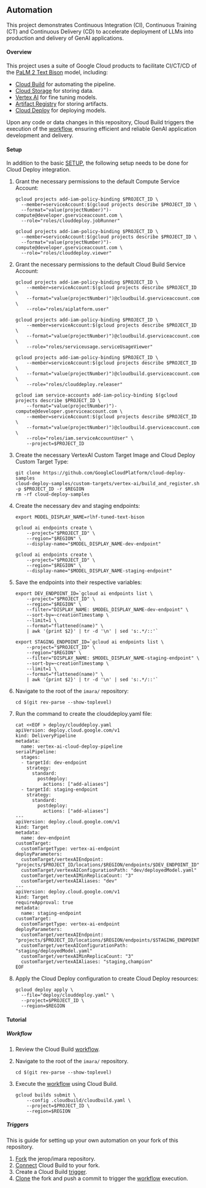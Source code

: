 ## Automation

This project demonstrates Continuous Integration (CI), Continuous Training (CT) and Continuous Delivery (CD) to accelerate deployment of LLMs into production and delivery of GenAI applications. 

#### Overview

This project uses a suite of Google Cloud products to facilitate CI/CT/CD of the [PaLM 2 Text Bison] model, including:
* [Cloud Build] for automating the pipeline.
* [Cloud Storage] for storing data.
* [Vertex AI] for fine tuning models.
* [Artifact Registry] for storing artifacts.
* [Cloud Deploy] for deploying models. 

Upon any code or data changes in this repository, Cloud Build triggers the execution of the [workflow], ensuring efficient and reliable GenAI application development and delivery.

#### Setup

In addition to the basic [SETUP], the following setup needs to be done for Cloud Deploy integration.

1. Grant the necessary permissions to the default Compute Service Account:

    ```shell
    gcloud projects add-iam-policy-binding $PROJECT_ID \
      --member=serviceAccount:$(gcloud projects describe $PROJECT_ID \
      --format="value(projectNumber)")-compute@developer.gserviceaccount.com \
      --role="roles/clouddeploy.jobRunner"

    gcloud projects add-iam-policy-binding $PROJECT_ID \
      --member=serviceAccount:$(gcloud projects describe $PROJECT_ID \
      --format="value(projectNumber)")-compute@developer.gserviceaccount.com \
      --role="roles/clouddeploy.viewer"
    ```

1. Grant the necessary permissions to the default Cloud Build Service Account: 

    ```shell
    gcloud projects add-iam-policy-binding $PROJECT_ID \
        --member=serviceAccount:$(gcloud projects describe $PROJECT_ID \
        --format="value(projectNumber)")@cloudbuild.gserviceaccount.com \
        --role="roles/aiplatform.user"

    gcloud projects add-iam-policy-binding $PROJECT_ID \
        --member=serviceAccount:$(gcloud projects describe $PROJECT_ID \
        --format="value(projectNumber)")@cloudbuild.gserviceaccount.com \
        --role="roles/serviceusage.serviceUsageViewer"

    gcloud projects add-iam-policy-binding $PROJECT_ID \
        --member=serviceAccount:$(gcloud projects describe $PROJECT_ID \
        --format="value(projectNumber)")@cloudbuild.gserviceaccount.com \
        --role="roles/clouddeploy.releaser"

    gcloud iam service-accounts add-iam-policy-binding $(gcloud projects describe $PROJECT_ID \
        --format="value(projectNumber)")-compute@developer.gserviceaccount.com \
        --member=serviceAccount:$(gcloud projects describe $PROJECT_ID \
        --format="value(projectNumber)")@cloudbuild.gserviceaccount.com \
        --role="roles/iam.serviceAccountUser" \
        --project=$PROJECT_ID
    ```

1. Create the necessary VertexAI Custom Target Image and Cloud Deploy Custom Target Type:

    ```shell
    git clone https://github.com/GoogleCloudPlatform/cloud-deploy-samples
    cloud-deploy-samples/custom-targets/vertex-ai/build_and_register.sh -p $PROJECT_ID -r $REGION
    rm -rf cloud-deploy-samples
    ```

1. Create the necessary dev and staging endpoints:
    
    ```shell
    export MODEL_DISPLAY_NAME=rlhf-tuned-text-bison

    gcloud ai endpoints create \
        --project="$PROJECT_ID" \
        --region="$REGION" \
        --display-name="$MODEL_DISPLAY_NAME-dev-endpoint"

    gcloud ai endpoints create \
        --project="$PROJECT_ID" \
        --region="$REGION" \
        --display-name="$MODEL_DISPLAY_NAME-staging-endpoint"
    ```

1. Save the endpoints into their respective variables:

    ```shell
    export DEV_ENDPOINT_ID=`gcloud ai endpoints list \
        --project="$PROJECT_ID" \
        --region="$REGION" \
        --filter="DISPLAY_NAME: $MODEL_DISPLAY_NAME-dev-endpoint" \
        --sort-by=~creationTimestamp \
        --limit=1 \
        --format="flattened(name)" \
        | awk '{print $2}' | tr -d '\n' | sed 's:.*/::'`

    export STAGING_ENDPOINT_ID=`gcloud ai endpoints list \
        --project="$PROJECT_ID" \
        --region="$REGION" \
        --filter="DISPLAY_NAME: $MODEL_DISPLAY_NAME-staging-endpoint" \
        --sort-by=~creationTimestamp \
        --limit=1 \
        --format="flattened(name)" \
        | awk '{print $2}' | tr -d '\n' | sed 's:.*/::'`
    ```

1. Navigate to the root of the `imara/` repository:

    ```shell
    cd $(git rev-parse --show-toplevel)
    ```

1. Run the command to create the clouddeploy.yaml file:

    ```shell
    cat <<EOF > deploy/clouddeploy.yaml
    apiVersion: deploy.cloud.google.com/v1
    kind: DeliveryPipeline
    metadata:
      name: vertex-ai-cloud-deploy-pipeline
    serialPipeline:
      stages:
      - targetId: dev-endpoint
        strategy:
          standard:
            postdeploy:
              actions: ["add-aliases"]
      - targetId: staging-endpoint
        strategy:
          standard:
            postdeploy:
              actions: ["add-aliases"]
    ---
    apiVersion: deploy.cloud.google.com/v1
    kind: Target
    metadata:
      name: dev-endpoint
    customTarget:
      customTargetType: vertex-ai-endpoint
    deployParameters:
      customTarget/vertexAIEndpoint: "projects/$PROJECT_ID/locations/$REGION/endpoints/$DEV_ENDPOINT_ID"
      customTarget/vertexAIConfigurationPath: "dev/deployedModel.yaml"
      customTarget/vertexAIMinReplicaCount: "3"
      customTarget/vertexAIAliases: "dev"
    ---
    apiVersion: deploy.cloud.google.com/v1
    kind: Target
    requireApproval: true
    metadata:
      name: staging-endpoint
    customTarget:
      customTargetType: vertex-ai-endpoint
    deployParameters:
      customTarget/vertexAIEndpoint: "projects/$PROJECT_ID/locations/$REGION/endpoints/$STAGING_ENDPOINT_ID"
      customTarget/vertexAIConfigurationPath: "staging/deployedModel.yaml"
      customTarget/vertexAIMinReplicaCount: "3"
      customTarget/vertexAIAliases: "staging,champion"
    EOF
    ```

1. Apply the Cloud Deploy configuration to create Cloud Deploy resources:

    ```shell
    gcloud deploy apply \
      --file="deploy/clouddeploy.yaml" \
      --project=$PROJECT_ID \
      --region=$REGION
    ```

#### Tutorial

##### Workflow

1. Review the Cloud Build [workflow].
1. Navigate to the root of the `imara/` repository.

    ```shell
    cd $(git rev-parse --show-toplevel)
    ```

1. Execute the [workflow] using Cloud Build.

    ```shell
    gcloud builds submit \
        --config .cloudbuild/cloudbuild.yaml \
        --project=$PROJECT_ID \
        --region=$REGION
    ```

##### Triggers

This is guide for setting up your own automation on your fork of this repository. 

1. [Fork] the jerop/imara repository.
1. [Connect] Cloud Build to your fork.
1. Create a Cloud Build [trigger].
2. [Clone] the fork and push a commit to trigger the [workflow] execution.


[Vertex AI]: https://cloud.google.com/vertex-ai
[Artifact Registry]: https://cloud.google.com/artifact-registry
[Cloud Build]: https://cloud.google.com/build
[Cloud Deploy]: https://cloud.google.com/deploy
[Cloud Storage]: https://cloud.google.com/storage
[PaLM 2 Text Bison]: https://cloud.google.com/vertex-ai/docs/generative-ai/model-reference/text
[fork]: https://docs.github.com/en/pull-requests/collaborating-with-pull-requests/working-with-forks/fork-a-repo#forking-a-repository
[connect]: https://cloud.google.com/build/docs/automating-builds/create-manage-triggers#console
[trigger]: https://cloud.google.com/build/docs/automating-builds/create-manage-triggers#build_trigger
[clone]: https://docs.github.com/en/pull-requests/collaborating-with-pull-requests/working-with-forks/fork-a-repo#cloning-your-forked-repository
[workflow]: /.cloudbuild/cloudbuild.yaml
[SETUP]: SETUP.md
